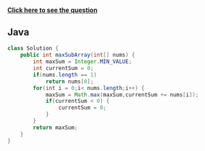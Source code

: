 #### [Click here to see the question](https://leetcode.com/problems/maximum-subarray/)

## Java

```Java
class Solution {
    public int maxSubArray(int[] nums) {
        int maxSum = Integer.MIN_VALUE;
        int currentSum = 0;
        if(nums.length == 1)
            return nums[0];
        for(int i = 0;i< nums.length;i++) {
            maxSum = Math.max(maxSum,currentSum += nums[i]);
            if(currentSum < 0) {
                currentSum = 0;
            }
        }
        return maxSum;
    }
}
```
